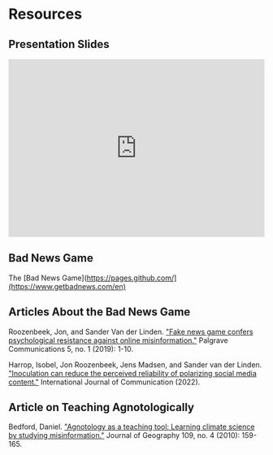 # Resources

## Presentation Slides
<center><iframe src="https://slides.com/milescoleman/rhetoric-ethics-and-public-vaccine-science/embed" width="100%" height="350px" title="Playing the Bad News Game" scrolling="no" frameborder="0" webkitallowfullscreen mozallowfullscreen allowfullscreen></iframe></center>

## Bad News Game
The [Bad News Game](https://pages.github.com/](https://www.getbadnews.com/en)

## Articles About the Bad News Game
Roozenbeek, Jon, and Sander Van der Linden. ["Fake news game confers psychological resistance against online misinformation."](https://www.nature.com/articles/s41599-019-0279-9) Palgrave Communications 5, no. 1 (2019): 1-10.

Harrop, Isobel, Jon Roozenbeek, Jens Madsen, and Sander van der Linden. ["Inoculation can reduce the perceived reliability of polarizing social media content."](http://eprints.lse.ac.uk/id/eprint/115060) International Journal of Communication (2022).

## Article on Teaching Agnotologically
Bedford, Daniel. ["Agnotology as a teaching tool: Learning climate science by studying misinformation."](https://www.tandfonline.com/doi/abs/10.1080/00221341.2010.498121) Journal of Geography 109, no. 4 (2010): 159-165.
